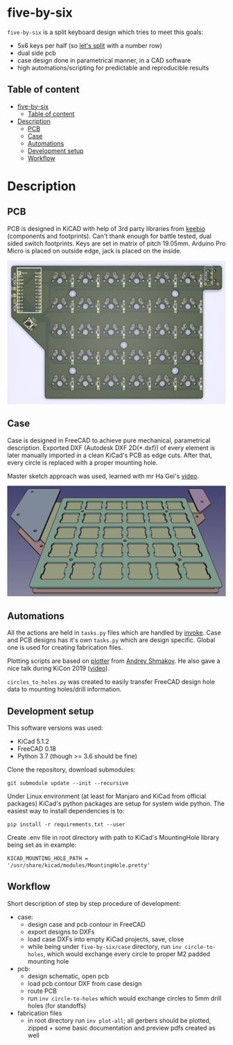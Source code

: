# five-by-six
`five-by-six` is a split keyboard design which tries to meet this goals:
- 5x6 keys per half (so [let's split](https://github.com/climbalima/let-s-Split-v2) with a number row)
- dual side pcb
- case design done in parametrical manner, in a CAD software
- high automations/scripting for predictable and reproducible results

## Table of content
- [five-by-six](#five-by-six)
  - [Table of content](#table-of-content)
- [Description](#description)
  - [PCB](#pcb)
  - [Case](#case)
  - [Automations](#automations)
  - [Development setup](#development-setup)
  - [Workflow](#workflow)

# Description
## PCB
PCB is designed in KiCAD with help of 3rd party libraries from [keebio](https://github.com/keebio) (components and footprints). Can't thank enough for battle tested, dual sided switch footprints. Keys are set in matrix of pitch 19.05mm. Arduino Pro Micro is placed on outside edge, jack is placed on the inside.

![pcb](images/pcb.png)

## Case
Case is designed in FreeCAD to achieve pure mechanical, parametrical description. Exported DXF (Autodesk DXF 2D(\*.dxf)) of every element is later manually imported in a clean KiCad's PCB as edge cuts. After that, every circle is replaced with a proper mounting hole.

Master sketch approach was used, learned with mr Ha Gei's [video](https://www.youtube.com/watch?v=8Bmcgn2RBGI).

![case](images/case.png)

## Automations
All the actions are held in `tasks.py` files which are handled by [invoke](http://www.pyinvoke.org/). Case and PCB designs has it's own `tasks.py` which are design specific. Global one is used for creating fabrication files.

Plotting scripts are based on [plotter](https://github.com/akshmakov/pcbops_template/blob/master/kicad_cicd/plotter.py) from [Andrey Shmakov](https://github.com/akshmakov). He also gave a nice talk during KiCon 2019 ([video](https://www.youtube.com/watch?v=cQ-iFtBBwFc)).

`circles_to_holes.py` was created to easily transfer FreeCAD design hole data to mounting holes/drill information.

## Development setup
This software versions was used:
 - KiCad 5.1.2
 - FreeCAD 0.18
 - Python 3.7 (though >= 3.6 should be fine)

Clone the repository, download submodules:
```
git submodule update --init --recursive
```

Under Linux environment (at least for Manjaro and KiCad from official packages) KiCad's python packages are setup for system wide python. The easiest way to install dependencies is to:
```
pip install -r requirements.txt --user
```

Create .env file in root directory with path to KiCad's MountingHole library being set as in example:
```
KICAD_MOUNTING_HOLE_PATH = '/usr/share/kicad/modules/MountingHole.pretty'
```

## Workflow
Short description of step by step procedure of development:
 - case:
   - design case and pcb contour in FreeCAD
   - export designs to DXFs
   - load case DXFs into empty KiCad projects, save, close
   - while being under `five-by-six/case` directory, run `inv circle-to-holes`, which would exchange every circle to proper M2 padded mounting hole
 - pcb:
   - design schematic, open pcb
   - load pcb contour DXF from case design
   - route PCB
   - run `inv circle-to-holes` which would exchange circles to 5mm drill holes (for standoffs)
 - fabrication files
   - in root directory run `inv plot-all`; all gerbers should be plotted, zipped + some basic documentation and preview pdfs created as well
